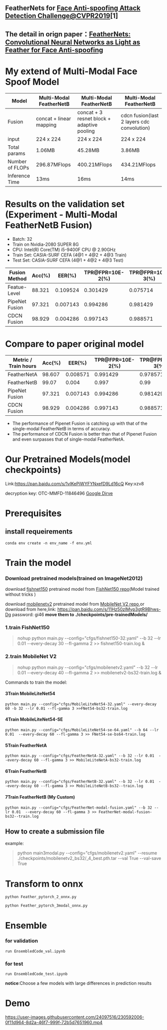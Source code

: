 ## FeatherNets for [Face Anti-spoofing Attack Detection Challenge@CVPR2019](https://competitions.codalab.org/competitions/20853#results)[1]

## The detail in orign paper：[FeatherNets: Convolutional Neural Networks as Light as Feather for Face Anti-spoofing](https://arxiv.org/pdf/1904.09290)

# My extend of Multi-Modal Face Spoof Model
| Model | Multi-Modal FeatherNetB | Multi-Modal FeatherNetB | Multi-Modal FeatherNetB |
| --- | --- | --- | --- |
 | Fusion | concat + linear mapping | concat + 3 resnet block + adaptive pooling | cdcn fusion(last 2 layers cdc convolution) |
| input | 224 x 224 | 224 x 224 | 224 x 224 |
| Total params | 1.06MB | 45.28MB | 3.86MB |
| Number of FLOPs | 296.87MFlops | 400.21MFlops | 434.21MFlops |
| Inference Time | 13ms | 16ms | 14ms |

# Results on the validation set (Experiment - Multi-Modal FeatherNetB Fusion)
- Batch: 32
- Train on Nvidia-2080 SUPER 8G
- CPU: Intel(R) Core(TM) i5-9400F CPU @ 2.90GHz
- Train Set: CASIA-SURF CEFA (4@1 + 4@2 + 4@3 Train)
- Test Set: CASIA-SURF CEFA (4@1 + 4@2 + 4@3 Test)

| Fusion Method | Acc(%) | EER(%) | TPR@FPR=10E-2(%) | TPR@FPR=10E-3(%) | APCER(%) | BPCER(%) | ACER(%) |
| --- | --- | --- | --- | --- | --- | --- | --- |
| Featue-Level | 88.321 | 0.109524 | 0.301429  | 0.075714  | 0.148571 | 0.02142 | 0.085 |
| PipeNet Fusion | 97.321 | 0.007143 | 0.994286 | 0.981429  | 0.034286 | 0.004286 | 0.01928 |
| CDCN Fusion | 98.929 | 0.004286 |  0.997143  | 0.988571 | 0.01381 | 0.001429 | 0.007619 |

# Compare to paper original model
| Metric / Train hours | Acc(%) | EER(%) | TPR@FPR=10E-2(%) | TPR@FPR=10E-3(%) | APCER(%) | BPCER(%) | ACER(%) |
| --- | --- | --- | --- | --- | --- | --- | --- |
| FeatherNetA | 98.607 | 0.008571 | 0.991429 | 0.978571 | 0.017619 | 0.002857 | 0.0102 |
| FeatherNetB | 99.07 | 0.004 | 0.997 | 0.99 | 0.011 | 0.0028 | 0.0071 |
| PipeNet Fusion | 97.321 | 0.007143 | 0.994286 | 0.981429 | 0.034286 | 0.004286 | 0.01928 |
| CDCN Fusion | 98.929 | 0.004286 |  0.997143  | 0.988571 | 0.01381 | 0.001429 | 0.007619 |

* The performance of Pipenet Fusion is catching up with that of the single-modal FeatherNetB in terms of accuracy.
* The performance of CDCN Fusion is better than that of Pipenet Fusion and even surpasses that of single-modal FeatherNetA.


# Our Pretrained Models(model checkpoints)
Link:https://pan.baidu.com/s/1vlKePiWYFYNxefD9Ld16cQ 
Key:xzv8

decryption key: OTC-MMFD-11846496
[Google Dirve](https://drive.google.com/open?id=1F_du_iarTepKKYgXpk_cJNGRb34rlJ5c)


# Prerequisites

##  install requeirements
```
conda env create -n env_name -f env.yml
```


# Train the model

### Download pretrained models(trained on ImageNet2012)
download [fishnet150](https://pan.baidu.com/s/1uOEFsBHIdqpDLrbfCZJGUg) pretrained model from [FishNet150 repo](https://github.com/kevin-ssy/FishNet)(Model trained without tricks )

download [mobilenetv2](https://drive.google.com/open?id=1jlto6HRVD3ipNkAl1lNhDbkBp7HylaqR) pretrained model from [MobileNet V2 repo](https://github.com/tonylins/pytorch-mobilenet-v2),or download from here,link: https://pan.baidu.com/s/11Hz50zlMyp3gtR9Bhws-Dg password: gi46 
**move them to  ./checkpoints/pre-trainedModels/**


### 1.train FishNet150

> nohup python main.py --config="cfgs/fishnet150-32.yaml" --b 32 --lr 0.01 --every-decay 30 --fl-gamma 2 >> fishnet150-train.log &
###  2.train MobileNet V2

> nohup python main.py --config="cfgs/mobilenetv2.yaml" --b 32 --lr 0.01 --every-decay 40 --fl-gamma 2 >> mobilenetv2-bs32-train.log &

Commands to train the model:
####  3Train MobileLiteNet54
```
python main.py --config="cfgs/MobileLiteNet54-32.yaml" --every-decay 60 -b 32 --lr 0.01 --fl-gamma 3 >>FNet54-bs32-train.log
```
####  4Train MobileLiteNet54-SE
```
python main.py --config="cfgs/MobileLiteNet54-se-64.yaml" --b 64 --lr 0.01  --every-decay 60 --fl-gamma 3 >> FNet54-se-bs64-train.log
```
#### 5Train FeatherNetA
```
python main.py --config="cfgs/FeatherNetA-32.yaml" --b 32 --lr 0.01  --every-decay 60 --fl-gamma 3 >> MobileLiteNetA-bs32-train.log
```
#### 6Train FeatherNetB
```
python main.py --config="cfgs/FeatherNetB-32.yaml" --b 32 --lr 0.01  --every-decay 60 --fl-gamma 3 >> MobileLiteNetB-bs32--train.log

```

#### 7Train FeatherNetB (My Custom)
```
python main.py --config="cfgs/FeatherNet-modal-fusion.yaml" --b 32 --lr 0.01  --every-decay 60 --fl-gamma 3 >> FeatherNet-modal-fusion-bs32--train.log

```


## How to create a  submission file
example:
> python main3modal.py --config="cfgs/mobilenetv2.yaml" --resume ./checkpoints/mobilenetv2_bs32/_4_best.pth.tar --val True --val-save True

# Transform to onnx
```
python Feather_pytorch_2_onnx.py
```
```
python Feather_pytorch_3modal_onnx.py
```

# Ensemble 

### for validation
```
run EnsembledCode_val.ipynb
```
### for test
```
run EnsembledCode_test.ipynb
```

**notice**:Choose a few models with large differences in prediction results

# Demo

https://user-images.githubusercontent.com/24097516/230592006-0f11d964-8d2a-46f7-999f-72b5d7651960.mp4
